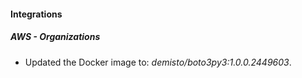 
#### Integrations

##### AWS - Organizations

- Updated the Docker image to: *demisto/boto3py3:1.0.0.2449603*.